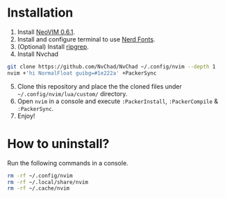 # Installation

1. Install [NeoVIM 0.6.1](https://github.com/neovim/neovim/releases/tag/v0.6.1).
2. Install and configure terminal to use [Nerd Fonts](https://www.nerdfonts.com/).
3. (Optional) Install [ripgrep](https://github.com/BurntSushi/ripgrep).
4. Install Nvchad
```bash
git clone https://github.com/NvChad/NvChad ~/.config/nvim --depth 1
nvim +'hi NormalFloat guibg=#1e222a' +PackerSync
```
5. Clone this repository and place the the cloned files under `~/.config/nvim/lua/custom/` directory.
6. Open `nvim` in a console and execute `:PackerInstall`, `:PackerCompile` & `:PackerSync`.
7. Enjoy!

# How to uninstall?
Run the following commands in a console.
```bash
rm -rf ~/.config/nvim
rm -rf ~/.local/share/nvim
rm -rf ~/.cache/nvim
```
